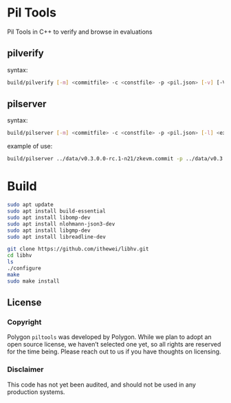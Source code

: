 # Pil Tools
Pil Tools in C++ to verify and browse in evaluations

## pilverify
syntax:
```sh
build/pilverify [-m] <commitfile> -c <constfile> -p <pil.json> [-v] [-V <verifyFileByOmegas>] [-j <verifyFileByPols>]
```
## pilserver
syntax:
```sh
build/pilserver [-m] <commitfile> -c <constfile> -p <pil.json> [-l] <exprfile> -C <serverConfig.conf>
```

example of use:
```sh
build/pilserver ../data/v0.3.0.0-rc.1-n21/zkevm.commit -p ../data/v0.3.0.0-rc.1-n21/main.pil.json -c ../data/v0.3.0.0-rc.1-n21/zkevm.const -l ../data/v0.3.0.0-rc.1-n21/zkevm.expr.bin -C config/server.conf
```
# Build
```sh
sudo apt update
sudo apt install build-essential
sudo apt install libomp-dev
sudo apt install nlohmann-json3-dev
sudo apt install libgmp-dev
sudo apt install libreadline-dev

git clone https://github.com/ithewei/libhv.git
cd libhv
ls
./configure
make
sudo make install

```
## License

### Copyright
Polygon `piltools` was developed by Polygon. While we plan to adopt an open source license, we haven’t selected one yet, so all rights are reserved for the time being. Please reach out to us if you have thoughts on licensing.  
  
### Disclaimer
This code has not yet been audited, and should not be used in any production systems.
